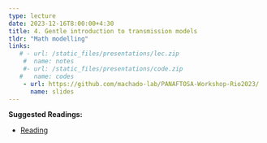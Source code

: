 ```yaml
---
type: lecture
date: 2023-12-16T8:00:00+4:30
title: 4. Gentle introduction to transmission models
tldr: "Math modelling"
links: 
   # - url: /static_files/presentations/lec.zip
    #  name: notes
    #- url: /static_files/presentations/code.zip
   #   name: codes
    - url: https://github.com/machado-lab/PANAFTOSA-Workshop-Rio2023/
      name: slides
---
```

**Suggested Readings:**
- [Reading](https://www.biorxiv.org/content/10.1101/2022.09.04.506538v3)